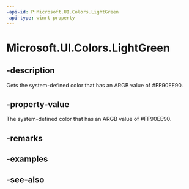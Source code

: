 ```yaml
---
-api-id: P:Microsoft.UI.Colors.LightGreen
-api-type: winrt property
---
```


<!-- Property syntax
public Windows.UI.Color LightGreen { get; }
-->

# Microsoft.UI.Colors.LightGreen

## -description

Gets the system-defined color that has an ARGB value of #FF90EE90.

## -property-value

The system-defined color that has an ARGB value of #FF90EE90.

## -remarks

## -examples

## -see-also
